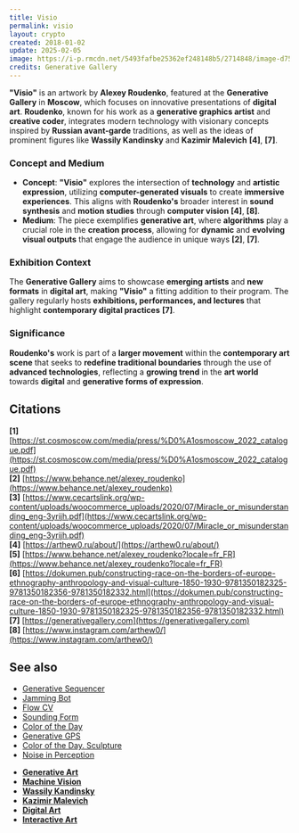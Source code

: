 ```yaml
---
title: Visio
permalink: visio
layout: crypto
created: 2018-01-02
update: 2025-02-05
image: https://i-p.rmcdn.net/5493fafbe25362ef248148b5/2714848/image-d758aa6f-c5eb-479c-8132-3af40c411457.png?w=329&e=webp&nll=true&cX=28&cY=0&cW=1024&cH=1920
credits: Generative Gallery
---
```


**"Visio"** is an artwork by **Alexey Roudenko**, featured at the **Generative Gallery** in **Moscow**, which focuses on innovative presentations of **digital art**. **Roudenko**, known for his work as a **generative graphics artist** and **creative coder**, integrates modern technology with visionary concepts inspired by **Russian avant-garde** traditions, as well as the ideas of prominent figures like **Wassily Kandinsky** and **Kazimir Malevich** **[4]**, **[7]**.

### Concept and Medium

- **Concept**: **"Visio"** explores the intersection of **technology** and **artistic expression**, utilizing **computer-generated visuals** to create **immersive experiences**. This aligns with **Roudenko's** broader interest in **sound synthesis** and **motion studies** through **computer vision** **[4]**, **[8]**.  
- **Medium**: The piece exemplifies **generative art**, where **algorithms** play a crucial role in the **creation process**, allowing for **dynamic** and **evolving visual outputs** that engage the audience in unique ways **[2]**, **[7]**.  

### Exhibition Context

The **Generative Gallery** aims to showcase **emerging artists** and **new formats** in **digital art**, making **"Visio"** a fitting addition to their program. The gallery regularly hosts **exhibitions, performances, and lectures** that highlight **contemporary digital practices** **[7]**.

### Significance

**Roudenko's** work is part of a **larger movement** within the **contemporary art scene** that seeks to **redefine traditional boundaries** through the use of **advanced technologies**, reflecting a **growing trend** in the **art world** towards **digital** and **generative forms of expression**.

## Citations

**[1]** [https://st.cosmoscow.com/media/press/%D0%A1osmoscow_2022_catalogue.pdf](https://st.cosmoscow.com/media/press/%D0%A1osmoscow_2022_catalogue.pdf)  
**[2]** [https://www.behance.net/alexey_roudenko](https://www.behance.net/alexey_roudenko)  
**[3]** [https://www.cecartslink.org/wp-content/uploads/woocommerce_uploads/2020/07/Miracle_or_misunderstanding_eng-3yrijh.pdf](https://www.cecartslink.org/wp-content/uploads/woocommerce_uploads/2020/07/Miracle_or_misunderstanding_eng-3yrijh.pdf)  
**[4]** [https://arthew0.ru/about/](https://arthew0.ru/about/)  
**[5]** [https://www.behance.net/alexey_roudenko?locale=fr_FR](https://www.behance.net/alexey_roudenko?locale=fr_FR)  
**[6]** [https://dokumen.pub/constructing-race-on-the-borders-of-europe-ethnography-anthropology-and-visual-culture-1850-1930-9781350182325-9781350182356-9781350182332.html](https://dokumen.pub/constructing-race-on-the-borders-of-europe-ethnography-anthropology-and-visual-culture-1850-1930-9781350182325-9781350182356-9781350182332.html)  
**[7]** [https://generativegallery.com](https://generativegallery.com)  
**[8]** [https://www.instagram.com/arthew0/](https://www.instagram.com/arthew0/)  

## See also

+ [Generative Sequencer](generative-sequencer)  
+ [Jamming Bot](jamming-bot)  
+ [Flow CV](flow-cv)  
+ [Sounding Form](sounding-form)  
+ [Color of the Day](color-of-the-day)  
+ [Generative GPS](generative-gps)  
+ [Color of the Day. Sculpture](color-of-the-day-sculpture)  
+ [Noise in Perception](noise-in-perception)
- **[Generative Art](https://en.wikipedia.org/wiki/Generative_art)**  
- **[Machine Vision](https://en.wikipedia.org/wiki/Machine_vision)**  
- **[Wassily Kandinsky](https://en.wikipedia.org/wiki/Wassily_Kandinsky)**  
- **[Kazimir Malevich](https://en.wikipedia.org/wiki/Kazimir_Malevich)**  
- **[Digital Art](https://en.wikipedia.org/wiki/Digital_art)**  
- **[Interactive Art](https://en.wikipedia.org/wiki/Interactive_art)**  

<!-- Prompt:  
- Не менять язык статьи, сохранять оригинальный язык.  
- Если тема оформлена как "Имя Фамилия", заголовок должен быть "Фамилия, Имя".  
- Изменить title: A Template на основной топик в статье.  
- Создать permalink: на основе title (без / пред и / после/)  
- Замени date: на created:  
- Замени update: хххх-хх-хх текущую дату в таком же формате  
- Изменить заголовок раздела "Citations" на ## Citations.  
- Оформить ссылки в разделе "Citations" в формате: **[x]** [URL](URL).  
- При ссылке на источник в тексте, использовать формат: **[x]**, **[x]**.  
- Убедиться, что номера цитат соответствуют записям в разделе "Citations".  
- Сделать номера цитат кликабельными по указанному выше формату.  
- Добавить список связанных тем в том же формате.  
- Если есть списки с годами (при условии что они не содержат длинные предложения или ссылки) - конвертируй их в таблицы.  
- Выделяй даты, места, географические названия, адреса, имена собственные **таким образом**.  
- Использовать шаблон - "[Название темы](ссылка-на-тему)" для каждого пункта.  
- Раздел ## See also должен включаться автоматически в конец статьи.  
- Результат в md коде.  
- Оставить этот Prompt после редактирования в конце кода.  
-->
